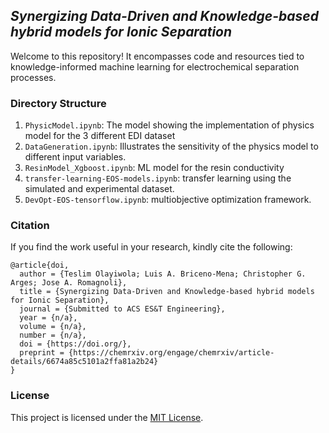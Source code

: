 ## *Synergizing Data-Driven and Knowledge-based hybrid models for Ionic Separation*

Welcome to this repository! It encompasses code and resources tied to knowledge-informed machine learning for electrochemical separation processes.

### Directory Structure

1. `PhysicModel.ipynb`: The model showing the implementation of physics model for the 3 different EDI dataset
2. `DataGeneration.ipynb`: Illustrates the sensitivity of the physics model to different input variables.
3. `ResinModel_Xgboost.ipynb`: ML model for the resin conductivity
4. `transfer-learning-EOS-models.ipynb`: transfer learning using the simulated and experimental dataset.
5. `DevOpt-EOS-tensorflow.ipynb`: multiobjective optimization framework.

### Citation 
If you find the work useful in your research, kindly cite the following:
```
@article{doi,
  author = {Teslim Olayiwola; Luis A. Briceno-Mena; Christopher G. Arges; Jose A. Romagnoli},
  title = {Synergizing Data-Driven and Knowledge-based hybrid models for Ionic Separation},
  journal = {Submitted to ACS ES&T Engineering},
  year = {n/a},
  volume = {n/a},
  number = {n/a},
  doi = {https://doi.org/},
  preprint = {https://chemrxiv.org/engage/chemrxiv/article-details/6674a85c5101a2ffa81a2b24}
}
```

### License
This project is licensed under the [MIT License](LICENSE).
